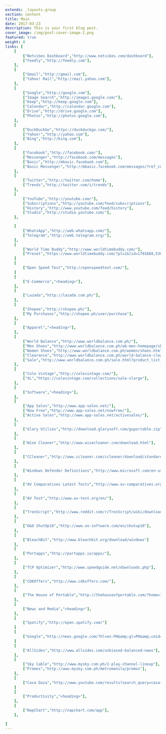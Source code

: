 ```yaml
---
extends: _layouts.group
section: content
title: Main
date: 2017-03-23
description: This is your first blog post.
cover_image: /img/post-cover-image-2.png
featured: true
weight: 0
links: [
    [
        ["Netvibes Dashboard","http://www.netvibes.com/dashboard"],
        ["Feedly","http://feedly.com"],
    ],
    [
        ["Gmail","http://gmail.com"],
        ["Yahoo! Mail","http://mail.yahoo.com"],
    ],
    [
        ["Google","http://google.com"],
        ["Image Search","http://images.google.com/"],
        ["Keep","http://keep.google.com"],
        ["Calendar","http://calendar.google.com"],
        ["Drive","http://drive.google.com"],
        ["Photos","http://photos.google.com"],
    ],
    [
        ["DuckDuckGo","https://duckduckgo.com/"],
        ["Yahoo!","http://yahoo.com"],
        ["Bing","http://bing.com"],
    ],
    [
        ["Facebook","http://facebook.com/"],
        ["Messenger","http://facebook.com/messages"],
        ["Basic","http://mbasic.facebook.com"],
        ["Basic Messenger","http://mbasic.facebook.com/messages/?ref_component=mbasic_home_header&amp;ref_page=%2Fwap%2Fhome.php&amp;refid=8"],
    ],
    [
        ["Twitter","http://twitter.com/home"],
        ["Trends","http://twitter.com/i/trends"],
    ],
    [
        ["YouTube","http://youtube.com/"],
        ["Subscriptions","http://youtube.com/feed/subscriptions"],
        ["History","http://www.youtube.com/feed/history"],
        ["Studio","http://studio.youtube.com/"],
    ],

    [
        ["WhatsApp","http://web.whatsapp.com/"],
        ["Telegram","http://web.telegram.org/"],
    ],
    [
        ["World Time Buddy","http://www.worldtimebuddy.com/"],
        ["Preset","https://www.worldtimebuddy.com/?pl=1&lid=1701668,5308655,2147714,6167865&h=1701668&date=6/14/2021%7C3&hf=0"],
    ]
    [
        ["Open Speed Test","http://openspeedtest.com/"],
    ]
    [
        ["E-Commerce","<heading>"],
    ],
    [
        ["Lazada","http://lazada.com.ph/"],
    ],
    [
        ["Shopee","http://shopee.ph/"],
        ["My Purchases","http://shopee.ph/user/purchase"],
    ],
    [
        ["Apparel","<heading>"],
    ],
    [
        ["World Balance","http://www.worldbalance.com.ph/"],
        ["Men Shoes","http://www.worldbalance.com.ph/wb-men-homepage/shoes.html?product_list_limit=36"],
        ["Women Shoes","http://www.worldbalance.com.ph/women/shoes.html?product_list_limit=36"],
        ["Clearance","http://www.worldbalance.com.ph/world-balance-clearance"],
        ["Sale","http://www.worldbalance.com.ph/sale.html?product_list_limit=36"],
    ],
    [
        ["Cole Vintage","http://colevintage.com/"],
        ["XL","https://colevintage.com/collections/sale-xlarge"],
    ],
    [
        ["Software","<heading>"],
    ],
    [
        ["App Sales","http://www.app-sales.net/"],
        ["Now Free","http://www.app-sales.net/nowfree/"],
        ["Active Sales","http://www.app-sales.net/activesales/"],
    ],
    [
        ["Glary Utilies","http://download.glarysoft.com/guportable.zip"],
    ],
    [
        ["Wise Cleaner","http://www.wisecleaner.com/download.html"],
    ],
    [
        ["CCleaner","http://www.ccleaner.com/ccleaner/download/standard"],
    ],
    [
        ["Windows Defender Definitions","http://www.microsoft.com/en-us/wdsi/definitions"],
    ],
    [
        ["AV Comparatives Latest Tests","http://www.av-comparatives.org/latest-tests/"],
    ],
    [
        ["AV Test","http://www.av-test.org/en/"],
    ],
    [
        ["TronScript","http://www.reddit.com/r/TronScript/wiki/downloads"],
    ],
    [
        ["O&O ShutUp10","http://www.oo-software.com/en/shutup10"],
    ],
    [
        ["BleachBit","http://www.bleachbit.org/download/windows"]
    ],
    [
        ["Portapps","http://portapps.io/apps/"],
    ],
    [
        ["TCP Optimizer","http://www.speedguide.net/downloads.php"],
    ],
    [
        ["CDKOffers","http://www.cdkoffers.com/"],
    ],
    [
        ["The House of Portable","http://thehouseofportable.com/?home=1"],
    ],
    [
        ["News and Media","<heading>"],
    ],
    [
        ["Spotify","http://open.spotify.com/"]
    ]
    [
        ["Google","http://news.google.com/?hl=en-PH&amp;gl=PH&amp;ceid=PH:en"],
    ]
    [
        ["AllSides","http://www.allsides.com/unbiased-balanced-news"],
    ],
    [
        ["Sky Cable","http://www.mysky.com.ph/2-play-channel-lineup"],
        ["Promos","http://www.mysky.com.ph/metromanila/promos"],
    ],
    [
        ["Casa Daza","http://www.youtube.com/results?search_query=casa+daza+metro.style&sp=CAISAhAB"],
    ]
    [
        ["Productivity","<heading>"],
    ],
    [
        ["NapChart","http://napchart.com/app"],
    ],

]
---
```

